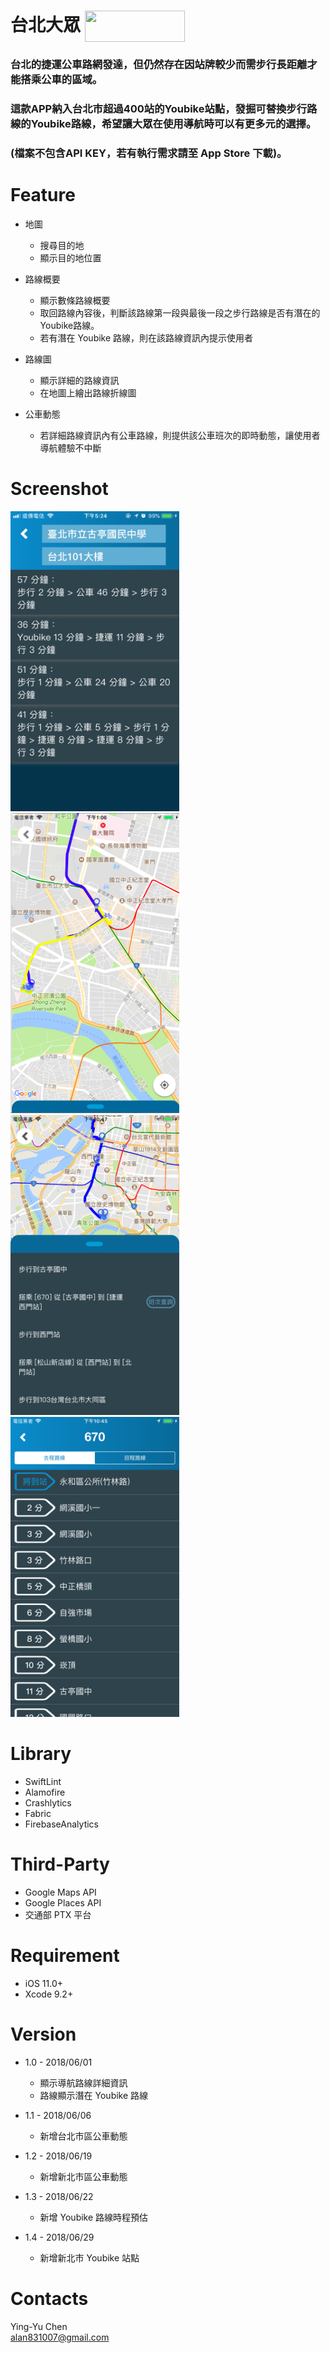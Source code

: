 # 台北大眾 [<img src="https://github.com/nick1ee/Shalk/raw/master/screenshot/DownloadAppStoreBadge.png" width="160" height="50" align=center>](https://itunes.apple.com/tw/app/台北大眾/id1390434956?mt=8)
### 台北的捷運公車路網發達，但仍然存在因站牌較少而需步行長距離才能搭乘公車的區域。<br />
### 這款APP納入台北市超過400站的Youbike站點，發掘可替換步行路線的Youbike路線，希望讓大眾在使用導航時可以有更多元的選擇。 <br />
### (檔案不包含API KEY，若有執行需求請至 App Store 下載)。<br />

# Feature
* 地圖
  * 搜尋目的地
  * 顯示目的地位置

* 路線概要
  * 顯示數條路線概要
  * 取回路線內容後，判斷該路線第一段與最後一段之步行路線是否有潛在的Youbike路線。
  * 若有潛在 Youbike 路線，則在該路線資訊內提示使用者

* 路線圖
  * 顯示詳細的路線資訊
  * 在地圖上繪出路線折線圖
  
* 公車動態
  * 若詳細路線資訊內有公車路線，則提供該公車班次的即時動態，讓使用者導航體驗不中斷
  
# Screenshot
<img src="https://github.com/ChenYingYu/reflections/blob/master/ScreenShot/Youbike預估時間（古亭國中---101）.PNG" width="270" height="480"> <img src="https://github.com/ChenYingYu/reflections/blob/master/ScreenShot/Youbike路線特寫.png" width="270" height="480"> <img src="https://github.com/ChenYingYu/reflections/blob/master/ScreenShot/詳細路線資訊.png" width="270" height="480"> <img src="https://github.com/ChenYingYu/reflections/blob/master/ScreenShot/公車動態.png" width="270" height="480"> 

# Library
* SwiftLint
* Alamofire
* Crashlytics
* Fabric
* FirebaseAnalytics

# Third-Party
* Google Maps API
* Google Places API
* 交通部 PTX 平台

# Requirement
* iOS 11.0+
* Xcode 9.2+

# Version
* 1.0 - 2018/06/01
  * 顯示導航路線詳細資訊
  * 路線顯示潛在 Youbike 路線
  
* 1.1 - 2018/06/06

  * 新增台北市區公車動態
  
* 1.2 - 2018/06/19

  * 新增新北市區公車動態

* 1.3 - 2018/06/22

  * 新增 Youbike 路線時程預估
  
* 1.4 - 2018/06/29

  * 新增新北市 Youbike 站點
# Contacts
Ying-Yu Chen <br />
alan831007@gmail.com 
